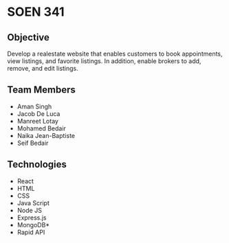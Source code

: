 # SOEN 341

## Objective

Develop a realestate website that enables customers to book appointments, view listings, and favorite listings. In addition, enable brokers to add, remove, and edit listings.

## Team Members

- Aman Singh
- Jacob De Luca
- Manreet Lotay
- Mohamed Bedair
- Naika Jean-Baptiste
- Seif Bedair

## Technologies

- React
- HTML
- CSS
- Java Script
- Node JS
- Express.js
- MongoDB*
- Rapid API
